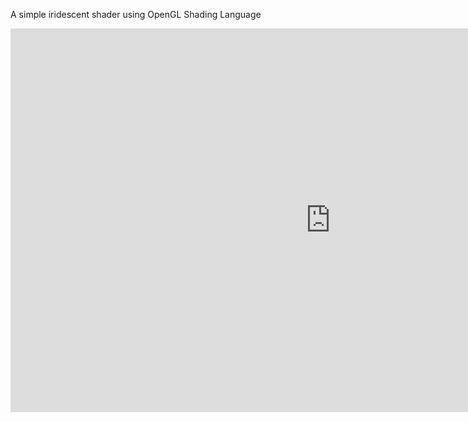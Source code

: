 A simple iridescent shader using OpenGL Shading Language

<iframe src="https://player.vimeo.com/video/83798053?color=c9ff23" width="1024" height="614" frameborder="0" webkitallowfullscreen mozallowfullscreen allowfullscreen></iframe>